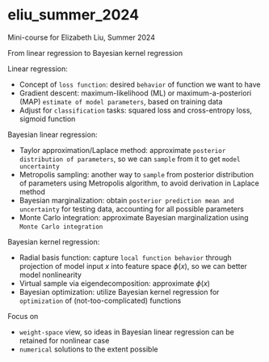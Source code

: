 # eliu_summer_2024
Mini-course for Elizabeth Liu, Summer 2024

From linear regression to Bayesian kernel regression 

Linear regression:
* Concept of `loss function`: desired `behavior` of function we want to have
* Gradient descent: maximum-likelihood (ML) or maximum-a-posteriori (MAP) `estimate of model parameters`, based on training data
* Adjust for `classification` tasks: squared loss and cross-entropy loss, sigmoid function

Bayesian linear regression:
* Taylor approximation/Laplace method: approximate `posterior distribution of parameters`, so we can `sample` from it to get `model uncertainty`
* Metropolis sampling: another way to `sample` from posterior distribution of parameters using Metropolis algorithm, to avoid derivation in Laplace method
* Bayesian marginalization: obtain `posterior prediction mean and uncertainty` for testing data, accounting for all possible parameters
* Monte Carlo integration: approximate Bayesian marginalization using `Monte Carlo integration`

Bayesian kernel regression:
* Radial basis function: capture `local function behavior` through projection of model input $x$ into feature space $\phi(x)$, so we can better model nonlinearity
* Virtual sample via eigendecomposition: approximate $\phi(x)$
* Bayesian optimization: utilize Bayesian kernel regression for `optimization` of (not-too-complicated) functions

Focus on
* `weight-space` view, so ideas in Bayesian linear regression can be retained for nonlinear case
* `numerical` solutions to the extent possible
